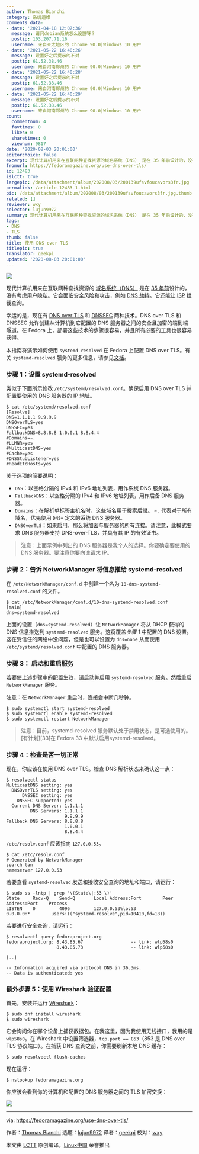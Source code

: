 ```yaml
---
author: Thomas Bianchi
category: 系统运维
comments_data:
- date: '2021-04-18 12:07:36'
  message: 请问debian系统怎么设置呀？
  postip: 103.207.71.16
  username: 来自亚太地区的 Chrome 90.0|Windows 10 用户
- date: '2021-05-22 16:40:26'
  message: 设置好之后提示的不对
  postip: 61.52.38.46
  username: 来自河南郑州的 Chrome 90.0|Windows 10 用户
- date: '2021-05-22 16:40:28'
  message: 设置好之后提示的不对
  postip: 61.52.38.46
  username: 来自河南郑州的 Chrome 90.0|Windows 10 用户
- date: '2021-05-22 16:40:29'
  message: 设置好之后提示的不对
  postip: 61.52.38.46
  username: 来自河南郑州的 Chrome 90.0|Windows 10 用户
count:
  commentnum: 4
  favtimes: 0
  likes: 0
  sharetimes: 0
  viewnum: 9817
date: '2020-08-03 20:01:00'
editorchoice: false
excerpt: 现代计算机用来在互联网种查找资源的域名系统（DNS） 是在 35 年前设计的，没有考虑用户隐私。它会面临安全风险和攻击，例如 DNS 劫持。它还能让 ISP 拦截查询。
fromurl: https://fedoramagazine.org/use-dns-over-tls/
id: 12483
islctt: true
largepic: /data/attachment/album/202008/03/200139ufsvfoucavors3fr.jpg
permalink: /article-12483-1.html
pic: /data/attachment/album/202008/03/200139ufsvfoucavors3fr.jpg.thumb.jpg
related: []
reviewer: wxy
selector: lujun9972
summary: 现代计算机用来在互联网种查找资源的域名系统（DNS） 是在 35 年前设计的，没有考虑用户隐私。它会面临安全风险和攻击，例如 DNS 劫持。它还能让 ISP 拦截查询。
tags:
- DNS
- TLS
thumb: false
title: 使用 DNS over TLS
titlepic: true
translator: geekpi
updated: '2020-08-03 20:01:00'
---
```


![](/data/attachment/album/202008/03/200139ufsvfoucavors3fr.jpg)


现代计算机用来在互联网种查找资源的 [域名系统（DNS）](https://en.wikipedia.org/wiki/Domain_Name_System) 是在 [35 年前](https://tools.ietf.org/html/rfc1035)设计的，没有考虑用户隐私。它会面临安全风险和攻击，例如 [DNS 劫持](https://en.wikipedia.org/wiki/DNS_hijacking)。它还能让 [ISP](https://en.wikipedia.org/wiki/Internet_service_provider) 拦截查询。


幸运的是，现在有 [DNS over TLS](https://en.wikipedia.org/wiki/DNS_over_TLS) 和 [DNSSEC](https://en.wikipedia.org/wiki/Domain_Name_System_Security_Extensions) 两种技术。DNS over TLS 和 DNSSEC 允许创建从计算机到它配置的 DNS 服务器之间的安全且加密的端到端隧道。在 Fedora 上，部署这些技术的步骤很容易，并且所有必要的工具也很容易获得。


本指南将演示如何使用 `systemd-resolved` 在 Fedora 上配置 DNS over TLS。有关 `systemd-resolved` 服务的更多信息，请参见[文档](https://www.freedesktop.org/wiki/Software/systemd/resolved/)。


### 步骤 1：设置 systemd-resolved


类似于下面所示修改 `/etc/systemd/resolved.conf`。确保启用 DNS over TLS 并配置要使用的 DNS 服务器的 IP 地址。



```
$ cat /etc/systemd/resolved.conf
[Resolve]
DNS=1.1.1.1 9.9.9.9
DNSOverTLS=yes
DNSSEC=yes
FallbackDNS=8.8.8.8 1.0.0.1 8.8.4.4
#Domains=~.
#LLMNR=yes
#MulticastDNS=yes
#Cache=yes
#DNSStubListener=yes
#ReadEtcHosts=yes

```

关于选项的简要说明：


* `DNS`：以空格分隔的 IPv4 和 IPv6 地址列表，用作系统 DNS 服务器。
* `FallbackDNS`：以空格分隔的 IPv4 和 IPv6 地址列表，用作后备 DNS 服务器。
* `Domains`：在解析单标签主机名时，这些域名用于搜索后缀。 `~.` 代表对于所有域名，优先使用 `DNS=` 定义的系统 DNS 服务器。
* `DNSOverTLS`：如果启用，那么将加密与服务器的所有连接。请注意，此模式要求 DNS 服务器支持 DNS-over-TLS，并具有其 IP 的有效证书。



> 
> 注意：上面示例中列出的 DNS 服务器是我个人的选择。你要确定要使用的 DNS 服务器。要注意你要向谁请求 IP。
> 
> 
> 


### 步骤 2：告诉 NetworkManager 将信息推给 systemd-resolved


在 `/etc/NetworkManager/conf.d` 中创建一个名为 `10-dns-systemd-resolved.conf` 的文件。



```
$ cat /etc/NetworkManager/conf.d/10-dns-systemd-resolved.conf
[main]
dns=systemd-resolved

```

上面的设置（`dns=systemd-resolved`）让 `NetworkManager` 将从 DHCP 获得的 DNS 信息推送到 `systemd-resolved` 服务。这将覆盖*步骤 1* 中配置的 DNS 设置。这在受信任的网络中没问题，但是也可以设置为 `dns=none` 从而使用 `/etc/systemd/resolved.conf` 中配置的 DNS 服务器。


### 步骤 3： 启动和重启服务


若要使上述步骤中的配置生效，请启动并启用 `systemd-resolved` 服务。然后重启 `NetworkManager` 服务。


注意：在 `NetworkManager` 重启时，连接会中断几秒钟。



```
$ sudo systemctl start systemd-resolved
$ sudo systemctl enable systemd-resolved
$ sudo systemctl restart NetworkManager

```


> 
> 注意：目前，systemd-resolved 服务默认处于禁用状态，是可选使用的。[有计划][33]在 Fedora 33 中默认启用systemd-resolved。
> 
> 
> 


### 步骤 4：检查是否一切正常


现在，你应该在使用 DNS over TLS。检查 DNS 解析状态来确认这一点：



```
$ resolvectl status
MulticastDNS setting: yes
  DNSOverTLS setting: yes
      DNSSEC setting: yes
    DNSSEC supported: yes
  Current DNS Server: 1.1.1.1
         DNS Servers: 1.1.1.1
                      9.9.9.9
Fallback DNS Servers: 8.8.8.8
                      1.0.0.1
                      8.8.4.4

```

`/etc/resolv.conf` 应该指向 `127.0.0.53`。



```
$ cat /etc/resolv.conf
# Generated by NetworkManager
search lan
nameserver 127.0.0.53

```

若要查看 `systemd-resolved` 发送和接收安全查询的地址和端口，请运行：



```
$ sudo ss -lntp | grep '\(State\|:53 \)'
State     Recv-Q    Send-Q       Local Address:Port        Peer Address:Port    Process
LISTEN    0         4096         127.0.0.53%lo:53               0.0.0.0:*        users:(("systemd-resolve",pid=10410,fd=18))

```

若要进行安全查询，请运行：



```
$ resolvectl query fedoraproject.org
fedoraproject.org: 8.43.85.67                  -- link: wlp58s0
                   8.43.85.73                  -- link: wlp58s0

[..]

-- Information acquired via protocol DNS in 36.3ms.
-- Data is authenticated: yes

```

### 额外步骤 5：使用 Wireshark 验证配置


首先，安装并运行 [Wireshark](https://www.wireshark.org/)：



```
$ sudo dnf install wireshark
$ sudo wireshark

```

它会询问你在哪个设备上捕获数据包。在我这里，因为我使用无线接口，我用的是 `wlp58s0`。在 Wireshark 中设置筛选器，`tcp.port == 853`（853 是 DNS over TLS 协议端口）。在捕获 DNS 查询之前，你需要刷新本地 DNS 缓存：



```
$ sudo resolvectl flush-caches

```

现在运行：



```
$ nslookup fedoramagazine.org

```

你应该会看到你的计算机和配置的 DNS 服务器之间的 TLS 加密交换：


![](/data/attachment/album/202008/03/200141wlbeo9m0e1m9loml.png)




---


via: <https://fedoramagazine.org/use-dns-over-tls/>


作者：[Thomas Bianchi](https://fedoramagazine.org/author/thobianchi/) 选题：[lujun9972](https://github.com/lujun9972) 译者：[geekpi](https://github.com/geekpi) 校对：[wxy](https://github.com/wxy)


本文由 [LCTT](https://github.com/LCTT/TranslateProject) 原创编译，[Linux中国](https://linux.cn/) 荣誉推出